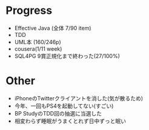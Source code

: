 # Progress
 - Effective Java (全体 7/90 item)
 - TDD
 - UML本 (160/246p)
 - cousera(1/11 week)
 - SQL4PG 9賞正規化まで終わった(27/100%)



# Other
 - iPhoneのTwitterクライアントを消した(気が散るため)
 - 今年、一回もPS4を起動してない(すごい)
 - BP StudyのTDD回の抽選に当選した
 - 相変わらず睡眠がうまくとれず日中ずっと眠い
